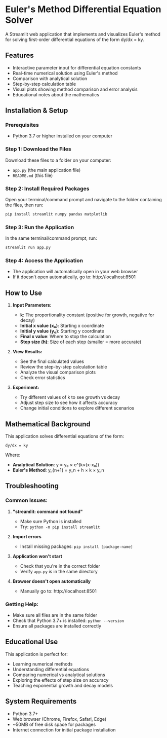 # Euler's Method Differential Equation Solver

A Streamlit web application that implements and visualizes Euler's method for solving first-order differential equations of the form dy/dx = ky.

## Features

- Interactive parameter input for differential equation constants
- Real-time numerical solution using Euler's method
- Comparison with analytical solution
- Step-by-step calculation table
- Visual plots showing method comparison and error analysis
- Educational notes about the mathematics

## Installation & Setup

### Prerequisites
- Python 3.7 or higher installed on your computer

### Step 1: Download the Files
Download these files to a folder on your computer:
- `app.py` (the main application file)
- `README.md` (this file)

### Step 2: Install Required Packages
Open your terminal/command prompt and navigate to the folder containing the files, then run:

```bash
pip install streamlit numpy pandas matplotlib
```

### Step 3: Run the Application
In the same terminal/command prompt, run:

```bash
streamlit run app.py
```

### Step 4: Access the Application
- The application will automatically open in your web browser
- If it doesn't open automatically, go to: http://localhost:8501

## How to Use

1. **Input Parameters:**
   - **k**: The proportionality constant (positive for growth, negative for decay)
   - **Initial x value (x₀)**: Starting x coordinate
   - **Initial y value (y₀)**: Starting y coordinate  
   - **Final x value**: Where to stop the calculation
   - **Step size (h)**: Size of each step (smaller = more accurate)

2. **View Results:**
   - See the final calculated values
   - Review the step-by-step calculation table
   - Analyze the visual comparison plots
   - Check error statistics

3. **Experiment:**
   - Try different values of k to see growth vs decay
   - Adjust step size to see how it affects accuracy
   - Change initial conditions to explore different scenarios

## Mathematical Background

This application solves differential equations of the form:
```
dy/dx = ky
```

Where:
- **Analytical Solution**: y = y₀ × e^(k×(x-x₀))
- **Euler's Method**: y_{n+1} = y_n + h × k × y_n

## Troubleshooting

### Common Issues:

1. **"streamlit: command not found"**
   - Make sure Python is installed
   - Try: `python -m pip install streamlit`

2. **Import errors**
   - Install missing packages: `pip install [package-name]`

3. **Application won't start**
   - Check that you're in the correct folder
   - Verify `app.py` is in the same directory

4. **Browser doesn't open automatically**
   - Manually go to: http://localhost:8501

### Getting Help:
- Make sure all files are in the same folder
- Check that Python 3.7+ is installed: `python --version`
- Ensure all packages are installed correctly

## Educational Use

This application is perfect for:
- Learning numerical methods
- Understanding differential equations
- Comparing numerical vs analytical solutions
- Exploring the effects of step size on accuracy
- Teaching exponential growth and decay models

## System Requirements

- Python 3.7+
- Web browser (Chrome, Firefox, Safari, Edge)
- ~50MB of free disk space for packages
- Internet connection for initial package installation
